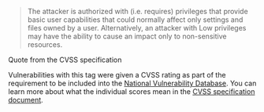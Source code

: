 > The attacker is authorized with (i.e. requires) privileges that provide basic user capabilities that could normally affect only settings and files owned by a user. Alternatively, an attacker with Low privileges may have the ability to cause an impact only to non-sensitive resources.

Quote from the CVSS specification

Vulnerabilities with this tag were given a CVSS rating as part of the
requirement to be included into the [National Vulnerability
Database](https://nvd.nist.gov/). You can learn more about what the individual
scores mean in the [CVSS specification
document](https://www.first.org/cvss/specification-document).